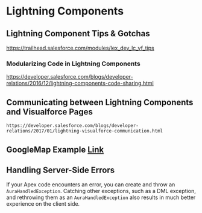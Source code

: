 # Lightning Components

## Lightning Component Tips & Gotchas
  https://trailhead.salesforce.com/modules/lex_dev_lc_vf_tips

### Modularizing Code in Lightning Components
  https://developer.salesforce.com/blogs/developer-relations/2016/12/lightning-components-code-sharing.html

##  Communicating between Lightning Components and Visualforce Pages
    https://developer.salesforce.com/blogs/developer-relations/2017/01/lightning-visualforce-communication.html

## GoogleMap Example [Link](https://github.com/ccoenraets/lc-vf-communication)

## Handling Server-Side Errors
If your Apex code encounters an error, you can create and throw an `AuraHandledException`. Catching other exceptions, such as a DML exception, and rethrowing them as an `AuraHandledException` also results in much better experience on the client side.
